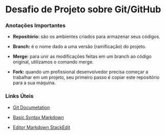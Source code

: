 # Desafio de Projeto sobre Git/GitHub

### Anotações Importantes
- **Repositório:** são os ambientes criados para armazenar seus códigos.

- **Branch:** é o nome dado a uma versão (ramificação) do projeto. 

- **Merge:** para unir as modificações feitas em um branch ao código original, utilizamos o comando merge.

- **Fork:** quando um profissional desenvolvedor precisa começar a trabalhar em um projeto, seu primeiro passo é copiar este repositório para a sua máquina.


### Links Úteis
 - [Git Documetation](https://git-scm.com/docs)

 - [Basic Syntax Markdown](https://www.markdownguide.org/basic-syntax/)

 - [Editor Markdown StackEdit](https://stackedit.io/)



